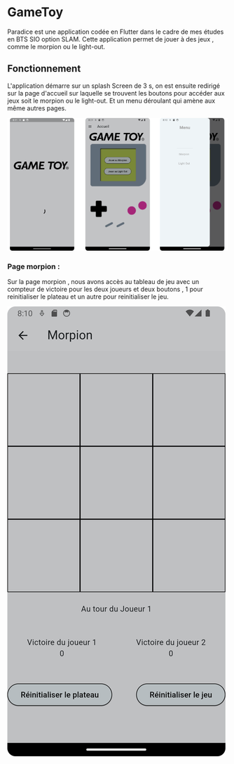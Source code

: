 # GameToy

Paradice est une application codée en Flutter dans le cadre de mes études en BTS SIO option SLAM. 
Cette application permet de jouer à des jeux , comme le morpion ou le light-out.

## Fonctionnement

L'application démarre sur un splash Screen de 3 s, on est ensuite redirigé sur la page d'accueil sur laquelle se trouvent les boutons pour accéder 
aux jeux soit le morpion ou le light-out. Et un menu déroulant  qui amène aux même autres pages.

![partie1](partie1.png)

### Page morpion :

Sur la page morpion , nous avons accès au tableau de jeu avec un compteur de victoire pour les deux joueurs et deux boutons , 1 pour reinitialiser 
le plateau et un autre pour reinitialiser le jeu.

![partie1](morpion.png)
